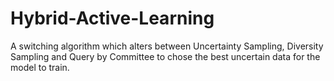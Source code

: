 # Hybrid-Active-Learning
A switching algorithm which alters between Uncertainty Sampling, Diversity Sampling and Query by Committee to chose the best uncertain data for the model to train.
